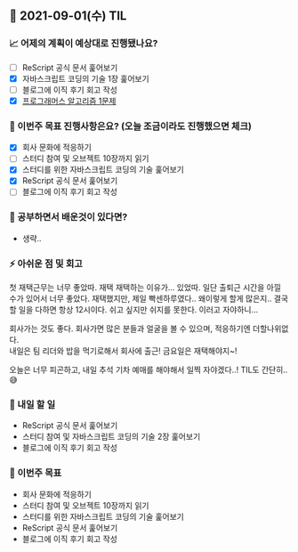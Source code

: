 ## 📆 2021-09-01(수) TIL

### 📈 어제의 계획이 예상대로 진행됐나요?
- [ ] ReScript 공식 문서 훑어보기
- [x] 자바스크립트 코딩의 기술 1장 훑어보기
- [ ] 블로그에 이직 후기 회고 작성
- [x] [프로그래머스 알고리즘 1문제](https://programmers.co.kr/learn/courses/30/lessons/83201?language=javascript)

### 🦄 이번주 목표 진행사항은요? (오늘 조금이라도 진행했으면 체크)
- [x] 회사 문화에 적응하기
- [ ] 스터디 참여 및 오브젝트 10장까지 읽기
- [x] 스터디를 위한 자바스크립트 코딩의 기술 훑어보기
- [x] ReScript 공식 문서 훑어보기
- [ ] 블로그에 이직 후기 회고 작성

### 🤔 공부하면서 배운것이 있다면?

- 생략..

### ⚡ 아쉬운 점 및 회고
첫 재택근무는 너무 좋았따. 재택 재택하는 이유가... 있었따. 일단 출퇴근 시간을 아낄 수가 있어서 너무 좋았다. 재택했지만, 제일 빡센하루였다.. 왜이렇게 할게 많은지.. 결국 할 일을 다하면 항상 12시이다. 쉬고 싶지만 쉬지를 못한다. 이러고 자야하니...   

회사가는 것도 좋다. 회사가면 많은 분들과 얼굴을 볼 수 있으며, 적응하기엔 더할나위없다.   
내일은 팀 리더와 밥을 먹기로해서 회사에 출근! 금요일은 재택해야지~!   

오늘은 너무 피곤하고, 내일 추석 기차 예매를 해야해서 일찍 자야겠다..! TIL도 간단히..😅

### 🚀 내일 할 일
- ReScript 공식 문서 훑어보기
- 스터디 참여 및 자바스크립트 코딩의 기술 2장 훑어보기
- 블로그에 이직 후기 회고 작성

### 🎯 이번주 목표
- 회사 문화에 적응하기
- 스터디 참여 및 오브젝트 10장까지 읽기
- 스터디를 위한 자바스크립트 코딩의 기술 훑어보기
- ReScript 공식 문서 훑어보기
- 블로그에 이직 후기 회고 작성
